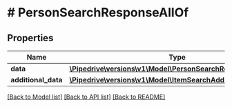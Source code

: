 # # PersonSearchResponseAllOf

## Properties

Name | Type | Description | Notes
------------ | ------------- | ------------- | -------------
**data** | [**\Pipedrive\versions\v1\Model\PersonSearchResponseAllOfData**](PersonSearchResponseAllOfData.md) |  |
**additional_data** | [**\Pipedrive\versions\v1\Model\ItemSearchAdditionalData**](ItemSearchAdditionalData.md) |  |

[[Back to Model list]](../README.md#documentation-for-models) [[Back to API list]](../README.md#documentation-for-api-endpoints) [[Back to README]](../README.md)
